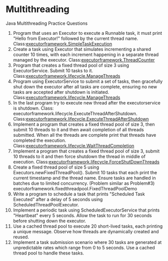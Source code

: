# Multithreading
 Java Multithreading Practice Questions

1. Program that uses an Executor to execute a Runnable task, it must print "Hello from Executor!" followed by the current thread name. Class:[executorframework.SimpleTaskExecution](/src/executorframework/SimpleTaskExecution.java)
2. Create a task using Executor that simulates incrementing a shared counter 10 times, with each increment happening in a separate thread managed by the executor. Class:[executorframework.ThreadCounter](/src/executorframework/ThreadCounter.java)
3. Program that creates a fixed thread pool of size 3 using ExecutorService. Submit 10 tasks to it. Class:[executorframework.lifecycle.ManageThreads](/src/executorframework/lifecycle/ManageThreads.java)
4. Program using ExecutorService to submit a set of tasks, then gracefully shut down the executor after all tasks are complete, ensuring no new tasks are accepted after shutdown is initiated. Class:[executorframework.lifecycle.ManageThreads](/src/executorframework/lifecycle/ManageThreads.java)
5. In the last program try to execute new thread after the executorservice is shutdown. Class: executorframework.lifecycle.ExecuteThreadAfterShutdown. Class:[executorframework.lifecycle.ExecuteThreadAfterShutdown](/src/executorframework/lifecycle/ExecuteThreadAfterShutdown.java)
6. Implement a program that creates a fixed thread pool of size 3, then submit 10 threads to it and then await completion of all threads submitted. When all the threads are complete print that threads have completed the execution. Class:[executorframework.lifecycle.WaitThreadCompletion](/src/executorframework/lifecycle/WaitThreadCompletion.java)
7. Implement a program that creates a fixed thread pool of size 3, submit 10 threads to it and then force shutdown the thread in middle of execution. Class:[executorframework.lifecycle.ForceShutDownThreads](/src/executorframework/lifecycle/ForceShutDownThreads.java)
8. Create a fixed thread pool of size 5 using Executors.newFixedThreadPool(). Submit 10 tasks that each print the current timestamp and the thread name. Ensure tasks are handled in batches due to limited concurrency. (Problem similar as Problem#3) executorframework.fixedthreadpool.FixedThreadPoolDemo
9. Write a program to schedule a task that prints "Scheduled Task Executed" after a delay of 5 seconds using ScheduledThreadPoolExecutor.
10. Implement a periodic task using ScheduledExecutorService that prints "Heartbeat" every 5 seconds. Allow the task to run for 30 seconds before shutting down the executor.
11. Use a cached thread pool to execute 20 short-lived tasks, each printing a unique message. Observe how threads are dynamically created and reused.
12. Implement a task submission scenario where 30 tasks are generated at unpredictable rates which range from 0 to 5 seconds. Use a cached thread pool to handle these tasks.
